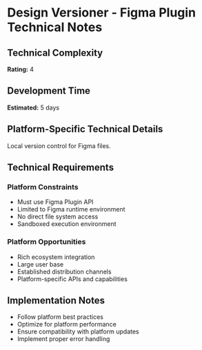 # Design Versioner - Figma Plugin Technical Notes

## Technical Complexity
**Rating:** 4

## Development Time
**Estimated:** 5 days

## Platform-Specific Technical Details
Local version control for Figma files.

## Technical Requirements

### Platform Constraints
- Must use Figma Plugin API
- Limited to Figma runtime environment
- No direct file system access
- Sandboxed execution environment

### Platform Opportunities
- Rich ecosystem integration
- Large user base
- Established distribution channels
- Platform-specific APIs and capabilities

## Implementation Notes
- Follow platform best practices
- Optimize for platform performance
- Ensure compatibility with platform updates
- Implement proper error handling
